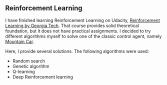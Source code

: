 ## Reinforcement Learning

I have finished learning Reinforcement Learning on Udacity, [Reinforcement Learning by Georgia Tech](https://www.udacity.com/course/reinforcement-learning--ud600).
That course provides solid theoretical foundation, but it does not have practical
assignments. I decided to try different algorithms myself to solve one of the classic control agent, namely [Mountain Car](https://gym.openai.com/envs/#classic_control).

Here, I provide several solutions. The following algorithms were used:

  * Random search
  * Genetic algorithm
  * Q-learning
  * Deep Reinforcement learning

  
